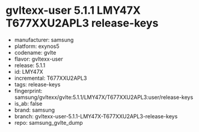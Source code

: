 # gvltexx-user 5.1.1 LMY47X T677XXU2APL3 release-keys
- manufacturer: samsung
- platform: exynos5
- codename: gvlte
- flavor: gvltexx-user
- release: 5.1.1
- id: LMY47X
- incremental: T677XXU2APL3
- tags: release-keys
- fingerprint: samsung/gvltexx/gvlte:5.1.1/LMY47X/T677XXU2APL3:user/release-keys
- is_ab: false
- brand: samsung
- branch: gvltexx-user-5.1.1-LMY47X-T677XXU2APL3-release-keys
- repo: samsung_gvlte_dump
